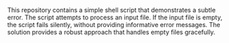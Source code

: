 This repository contains a simple shell script that demonstrates a subtle error. The script attempts to process an input file.  If the input file is empty, the script fails silently, without providing informative error messages.  The solution provides a robust approach that handles empty files gracefully.